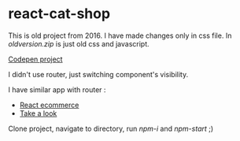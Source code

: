 # react-cat-shop

This is old project from 2016. I have made changes only in css file. In *oldversion.zip* is just old css and javascript.

[Codepen project](https://codepen.io/ivanmarkovic/pen/yaWJBd)

I didn't use router, just switching component's visibility.

I have similar app with router : 
- [React ecommerce](https://github.com/ivanmmarkovic/react-ecommerce)
- [Take a look](https://react-3jfadt.stackblitz.io/)

Clone project, navigate to directory, run *npm-i* and *npm-start* ;)
